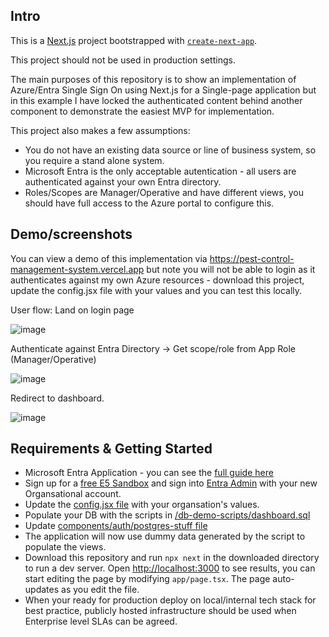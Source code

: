 ## Intro

This is a [Next.js](https://nextjs.org/) project bootstrapped with [`create-next-app`](https://github.com/vercel/next.js/tree/canary/packages/create-next-app).

This project should not be used in production settings.

The main purposes of this repository is to show an implementation of Azure/Entra Single Sign On using Next.js for a Single-page application but in this example I have locked the authenticated content behind another component to demonstrate the easiest MVP for implementation.

This project also makes a few assumptions:

- You do not have an existing data source or line of business system, so you require a stand alone system.
- Microsoft Entra is the only acceptable autentication - all users are authenticated against your own Entra directory.
- Roles/Scopes are Manager/Operative and have different views, you should have full access to the Azure portal to configure this. 

## Demo/screenshots

You can view a demo of this implementation via https://pest-control-management-system.vercel.app but note you will not be able to login as it authenticates against my own Azure resources - download this project, update the config.jsx file with your values and you can test this locally.

User flow: Land on login page

![image](https://github.com/Veeeetzzzz/pest-control-management-system/assets/40268197/eb1bda29-0a8d-47b8-b1b2-9a15cc0fe5a9) 

Authenticate against Entra Directory -> Get scope/role from App Role (Manager/Operative)

![image](https://github.com/Veeeetzzzz/pest-control-management-system/assets/40268197/2fb000dc-affb-48c8-bb69-584e6e93a254)

Redirect to dashboard. 

![image](https://github.com/Veeeetzzzz/pest-control-management-system/assets/40268197/287cc630-2371-45a4-a8b4-4f10e8efa3ce)

## Requirements & Getting Started

- Microsoft Entra Application - you can see the [full guide here](https://learn.microsoft.com/en-gb/entra/identity-platform/quickstart-single-page-app-react-sign-in)
- Sign up for a [free E5 Sandbox](https://learn.microsoft.com/en-us/office/developer-program/microsoft-365-developer-program-get-started) and sign into [Entra Admin](https://entra.microsoft.com/) with your new Organsational account.
- Update the [config.jsx file](https://github.com/Veeeetzzzz/pest-control-management-system/blob/main/src/components/auth/config.tsx) with your organsation's values.
- Populate your DB with the scripts in [/db-demo-scripts/dashboard.sql](https://github.com/Veeeetzzzz/pest-control-management-system/blob/main/db-demo-scripts/dashboard.sql)
- Update [components/auth/postgres-stuff file](https://github.com/Veeeetzzzz/pest-control-management-system/blob/main/src/components/auth/postgres-stuff.tsx)
- The application will now use dummy data generated by the script to populate the views.
- Download this repository and run ```npx next``` in the downloaded directory to run a dev server. Open [http://localhost:3000](http://localhost:3000) to see results, you can start editing the page by modifying `app/page.tsx`. The page auto-updates as you edit the file.
- When your ready for production deploy on local/internal tech stack for best practice, publicly hosted infrastructure should be used when Enterprise level SLAs can be agreed.
